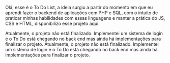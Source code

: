 Olá, esse é o To Do List, a ideia surgiu a partir do momento em que eu aprendi fazer o backend de aplicações com PHP e SQL, com o intuito de praticar minhas habilidades com essas linguagens e manter a prática do JS, CSS e HTML, disponibilizo esse projeto aqui. 

Atualmente, o projeto não está finalizado. Implementei um sistema de login e o To Do está chegando no back end mas ainda há implementações para finalizar o projeto. 
Atualmente, o projeto não está finalizado. Implementei um sistema de login e o To Do está chegando no back end mas ainda há implementações para finalizar o projeto. 
